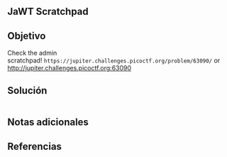 ## JaWT Scratchpad
## Objetivo
Check the admin scratchpad! `https://jupiter.challenges.picoctf.org/problem/63090/` or http://jupiter.challenges.picoctf.org:63090
## Solución 
```shell

```
## Notas adicionales
## Referencias